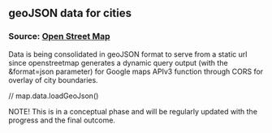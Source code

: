 ## geoJSON data for cities

### Source: [Open Street Map](https://nominatim.openstreetmap.org/)

Data is being consolidated in geoJSON format to serve from a static url since openstreetmap generates a dynamic query output (with the &format=json parameter) for Google maps APIv3 function through CORS for overlay of city boundaries.

// map.data.loadGeoJson()

NOTE! This is in a conceptual phase and will be regularly updated with the progress and the final outcome.
